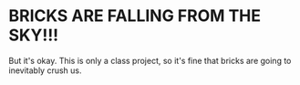 # BRICKS ARE FALLING FROM THE SKY!!!
But it's okay. This is only a class project, so it's fine that bricks are going to inevitably crush us.